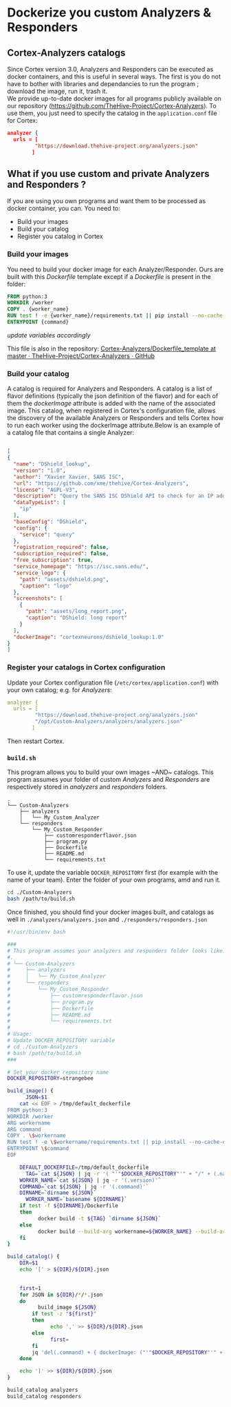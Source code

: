 # Dockerize you custom Analyzers & Responders

## Cortex-Analyzers catalogs
Since Cortex version 3.0, Analyzers and Responders can be executed as docker containers, and this is useful in several ways. The first is you do not have to bother with libraries and dependancies to run the program ; download the image, run it, trash it.  
We provide up-to-date docker images for all programs publicly available on our repository (https://github.com/TheHive-Project/Cortex-Analyzers). To use them, you just need to specify the catalog in the `application.conf` file for Cortex: 

```json
analyzer {
  urls = [
         "https://download.thehive-project.org/analyzers.json"
        ]
```

## What if you use custom and private Analyzers and Responders ? 
If you are using you own programs and want them to be processed as docker container, you can. You need to: 
- Build your images
- Build your catalog
- Register you catalog in Cortex

### Build your images
You need to build your docker image for each Analyzer/Responder. Ours are built with this *Dockerfile*  template except if a *Dockerfile* is present in the folder: 

```dockerfile
FROM python:3
WORKDIR /worker
COPY . {worker_name}
RUN test ! -e {worker_name}/requirements.txt || pip install --no-cache-dir -r{worker_name}/requirements.txt
ENTRYPOINT {command}
```

*update variables accordingly*

This file is also in the repository: [Cortex-Analyzers/Dockerfile_template at master · TheHive-Project/Cortex-Analyzers · GitHub](https://github.com/TheHive-Project/Cortex-Analyzers/blob/master/utils/docker/Dockerfile_template)

### Build your catalog
A catalog is required for Analyzers and Responders. A catalog is a list of flavor definitions (typically the json definition of the flavor) and for each of them the *dockerImage* attribute is added with the name of the associated image. 
This catalog, when registered in Cortex's configuration file, allows the discovery of the available Analyzers or Responders and tells Cortex how to run each worker using the dockerImage attribute.Below is an example of a catalog file that contains a single Analyzer:


```json

[
{
  "name": "DShield_lookup",
  "version": "1.0",
  "author": "Xavier Xavier, SANS ISC",
  "url": "https://github.com/xme/thehive/Cortex-Analyzers",
  "license": "AGPL-V3",
  "description": "Query the SANS ISC DShield API to check for an IP address reputation.",
  "dataTypeList": [
    "ip"
  ],
  "baseConfig": "DShield",
  "config": {
    "service": "query"
  },
  "registration_required": false,
  "subscription_required": false,
  "free_subscription": true,
  "service_homepage": "https://isc.sans.edu/",
  "service_logo": {
    "path": "assets/dshield.png",
    "caption": "logo"
  },
  "screenshots": [
    {
      "path": "assets/long_report.png",
      "caption": "DShield: long report"
    }
  ],
  "dockerImage": "cortexneurons/dshield_lookup:1.0"
}
]
```

### Register your catalogs in Cortex configuration
Update your Cortex configuration file (`/etc/cortex/application.conf`) with your own catalog; e.g. for *Analyzers*:  

```yml
analyzer {
  urls = [
         "https://download.thehive-project.org/analyzers.json"
         "/opt/Custom-Analyzers/analyzers/analyzers.json"
        ]
```


Then restart Cortex.

###  `build.sh`
This program allows you to build your own images  ~AND~ catalogs. This program assumes your folder of custom *Analyzers* and *Responders* are respectively stored in *analyzers* and *responders* folders.

```
.
└── Custom-Analyzers
    ├── analyzers
    │   └── My_Custom_Analyzer
    └── responders
        └── My_Custom_Responder
            ├── customresponderflavor.json
            ├── program.py
            ├── Dockerfile
            ├── README.md
            └── requirements.txt
```

To use it, update the variable `DOCKER_REPOSITORY` first (for example with the name of your team). Enter the folder of your own programs, amd and run it.

```bash
cd ./Custom-Analyzers
bash /path/to/build.sh 
```

Once finished, you should find your docker images built, and catalogs as well in `./analyzers/analyzers.json` and  `./responders/responders.json`


```bash
#!/usr/bin/env bash

###
# This program assumes your analyzers and responders folder looks like: 
#.
# └── Custom-Analyzers
#     ├── analyzers
#     │   └── My_Custom_Analyzer
#     └── responders
#         └── My_Custom_Responder
#             ├── customresponderflavor.json
#             ├── program.py
#             ├── Dockerfile
#             ├── README.md
#             └── requirements.txt
#
# Usage: 
# Update DOCKER_REPOSITORY variable
# cd ./Custom-Analyzers
# bash /path/to/build.sh 
###

# Set your docker repository name
DOCKER_REPOSITORY=strangebee

build_image() {
	  JSON=$1
    cat << EOF > /tmp/default_dockerfile
FROM python:3
WORKDIR /worker
ARG workername
ARG command
COPY . \$workername
RUN test ! -e \$workername/requirements.txt || pip install --no-cache-dir -r \$workername/requirements.txt
ENTRYPOINT \$command
EOF

    DEFAULT_DOCKERFILE=/tmp/default_dockerfile
	  TAG=`cat ${JSON} | jq -r '( "'"$DOCKER_REPOSITORY"'" + "/" + (.name | ascii_downcase) + ":" + (.version))'`
    WORKER_NAME=`cat ${JSON} | jq -r '(.version)'`  
    COMMAND=`cat ${JSON} | jq -r '(.command)'`
    DIRNAME=`dirname ${JSON}`
	  WORKER_NAME=`basename ${DIRNAME}`
    if test -f ${DIRNAME}/Dockerfile
    then
	      docker build -t ${TAG} `dirname ${JSON}`
    else
		  docker build --build-arg workername=${WORKER_NAME} --build-arg command=${COMMAND} -f ${DEFAULT_DOCKERFILE} -t ${TAG} `dirname ${JSON}`
    fi
}

build_catalog() {
    DIR=$1
    echo '[' > ${DIR}/${DIR}.json
    

    first=1
    for JSON in ${DIR}/*/*.json
    do
		  build_image ${JSON} 
        if test -z "${first}"
        then
    	      echo ',' >> ${DIR}/${DIR}.json
        else
    	      first=
        fi  
        jq 'del(.command) + { dockerImage: ("'"$DOCKER_REPOSITORY"'" + "/" + (.name | ascii_downcase) + ":" + (.version)) }' ${JSON} >> ${DIR}/${DIR}.json
    done

    echo ']' >> ${DIR}/${DIR}.json
}

build_catalog analyzers
build_catalog responders
```